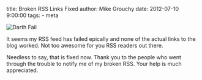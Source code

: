 title: Broken RSS Links Fixed
author: Mike Grouchy
date: 2012-07-10 9:00:00
tags:
    - meta

![Darth Fail](/static/images/2012/07/darth-vader-epic-fail.jpeg)

It seems my RSS feed has failed epically and none of the actual links to the blog
worked. Not too awesome for you RSS readers out there.

Needless to say, that is fixed now. Thank you to the people who went through the
trouble to notify me of my broken RSS. Your help is much appreciated.
